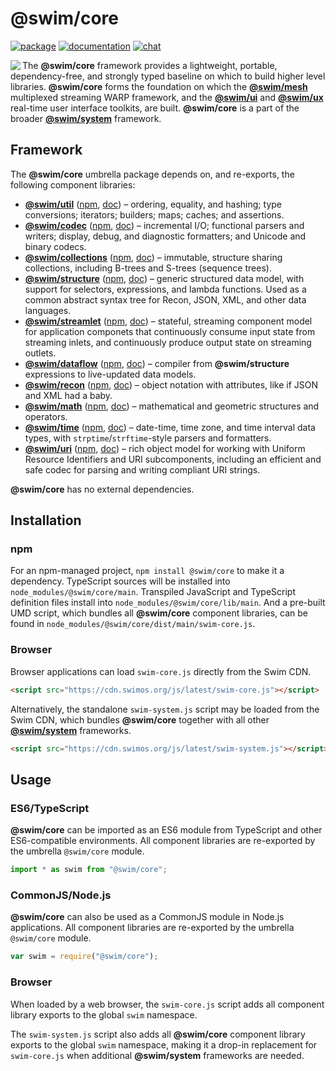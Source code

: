 # @swim/core

[![package](https://img.shields.io/npm/v/@swim/core.svg)](https://www.npmjs.com/package/@swim/core)
[![documentation](https://img.shields.io/badge/doc-TypeDoc-blue.svg)](https://docs.swimos.org/js/latest/modules/_swim_core.html)
[![chat](https://img.shields.io/badge/chat-Gitter-green.svg)](https://gitter.im/swimos/community)

<a href="https://www.swimos.org"><img src="https://docs.swimos.org/readme/marlin-blue.svg" align="left"></a>

The **@swim/core** framework provides a lightweight, portable, dependency-free,
and strongly typed baseline on which to build higher level libraries.
**@swim/core** forms the foundation on which the
[**@swim/mesh**](https://github.com/swimos/swim/tree/master/swim-system-js/swim-mesh-js/@swim/mesh)
multiplexed streaming WARP framework, and the
[**@swim/ui**](https://github.com/swimos/swim/tree/master/swim-system-js/swim-ui-js/@swim/ui)
and [**@swim/ux**](https://github.com/swimos/swim/tree/master/swim-system-js/swim-ux-js/@swim/ux)
real-time user interface toolkits, are built.  **@swim/core** is a part of the broader
[**@swim/system**](https://github.com/swimos/swim/tree/master/swim-system-js/@swim/system) framework.

## Framework

The **@swim/core** umbrella package depends on, and re-exports, the following
component libraries:

- [**@swim/util**](https://github.com/swimos/swim/tree/master/swim-system-js/swim-core-js/@swim/util)
  ([npm](https://www.npmjs.com/package/@swim/util),
  [doc](https://docs.swimos.org/js/latest/modules/_swim_util.html)) –
  ordering, equality, and hashing; type conversions; iterators; builders;
  maps; caches; and assertions.
- [**@swim/codec**](https://github.com/swimos/swim/tree/master/swim-system-js/swim-core-js/@swim/codec)
  ([npm](https://www.npmjs.com/package/@swim/codec),
  [doc](https://docs.swimos.org/js/latest/modules/_swim_codec.html)) –
  incremental I/O; functional parsers and writers; display, debug, and
  diagnostic formatters; and Unicode and binary codecs.
- [**@swim/collections**](https://github.com/swimos/swim/tree/master/swim-system-js/swim-core-js/@swim/collections)
  ([npm](https://www.npmjs.com/package/@swim/collections),
  [doc](https://docs.swimos.org/js/latest/modules/_swim_collections.html)) –
  immutable, structure sharing collections, including B-trees and S-trees
  (sequence trees).
- [**@swim/structure**](https://github.com/swimos/swim/tree/master/swim-system-js/swim-core-js/@swim/structure)
  ([npm](https://www.npmjs.com/package/@swim/structure),
  [doc](https://docs.swimos.org/js/latest/modules/_swim_structure.html)) –
  generic structured data model, with support for selectors, expressions,
  and lambda functions.  Used as a common abstract syntax tree for Recon,
  JSON, XML, and other data languages.
- [**@swim/streamlet**](https://github.com/swimos/swim/tree/master/swim-system-js/swim-core-js/@swim/streamlet)
  ([npm](https://www.npmjs.com/package/@swim/streamlet),
  [doc](https://docs.swimos.org/js/latest/modules/_swim_streamlet.html)) –
  stateful, streaming component model for application componets that
  continuously consume input state from streaming inlets, and continuously
  produce output state on streaming outlets.
- [**@swim/dataflow**](https://github.com/swimos/swim/tree/master/swim-system-js/swim-core-js/@swim/dataflow)
  ([npm](https://www.npmjs.com/package/@swim/dataflow),
  [doc](https://docs.swimos.org/js/latest/modules/_swim_dataflow.html)) –
  compiler from **@swim/structure** expressions to live-updated data models.
- [**@swim/recon**](https://github.com/swimos/swim/tree/master/swim-system-js/swim-core-js/@swim/recon)
  ([npm](https://www.npmjs.com/package/@swim/recon),
  [doc](https://docs.swimos.org/js/latest/modules/_swim_recon.html)) –
  object notation with attributes, like if JSON and XML had a baby.
- [**@swim/math**](https://github.com/swimos/swim/tree/master/swim-system-js/swim-core-js/@swim/math)
  ([npm](https://www.npmjs.com/package/@swim/math),
  [doc](https://docs.swimos.org/js/latest/modules/_swim_math.html)) –
  mathematical and geometric structures and operators.
- [**@swim/time**](https://github.com/swimos/swim/tree/master/swim-system-js/swim-core-js/@swim/time)
  ([npm](https://www.npmjs.com/package/@swim/time),
  [doc](https://docs.swimos.org/js/latest/modules/_swim_time.html)) –
  date-time, time zone, and time interval data types,
  with `strptime`/`strftime`-style parsers and formatters.
- [**@swim/uri**](https://github.com/swimos/swim/tree/master/swim-system-js/swim-core-js/@swim/uri)
  ([npm](https://www.npmjs.com/package/@swim/uri),
  [doc](https://docs.swimos.org/js/latest/modules/_swim_uri.html)) –
  rich object model for working with Uniform Resource Identifiers and URI
  subcomponents, including an efficient and safe codec for parsing and
  writing compliant URI strings.

**@swim/core** has no external dependencies.

## Installation

### npm

For an npm-managed project, `npm install @swim/core` to make it a dependency.
TypeScript sources will be installed into `node_modules/@swim/core/main`.
Transpiled JavaScript and TypeScript definition files install into
`node_modules/@swim/core/lib/main`.  And a pre-built UMD script, which
bundles all **@swim/core** component libraries, can be found in
`node_modules/@swim/core/dist/main/swim-core.js`.

### Browser

Browser applications can load `swim-core.js` directly from the Swim CDN.

```html
<script src="https://cdn.swimos.org/js/latest/swim-core.js"></script>
```

Alternatively, the standalone `swim-system.js` script may be loaded
from the Swim CDN, which bundles **@swim/core** together with all other
[**@swim/system**](https://github.com/swimos/swim/tree/master/swim-system-js/@swim/system)
frameworks.

```html
<script src="https://cdn.swimos.org/js/latest/swim-system.js"></script>
```

## Usage

### ES6/TypeScript

**@swim/core** can be imported as an ES6 module from TypeScript and other
ES6-compatible environments.  All component libraries are re-exported by
the umbrella `@swim/core` module.

```typescript
import * as swim from "@swim/core";
```

### CommonJS/Node.js

**@swim/core** can also be used as a CommonJS module in Node.js applications.
All component libraries are re-exported by the umbrella `@swim/core` module.

```javascript
var swim = require("@swim/core");
```

### Browser

When loaded by a web browser, the `swim-core.js` script adds all component
library exports to the global `swim` namespace.

The `swim-system.js` script also adds all **@swim/core** component library
exports to the global `swim` namespace, making it a drop-in replacement
for `swim-core.js` when additional **@swim/system** frameworks are needed.
